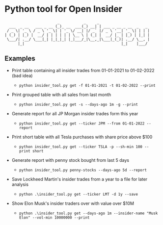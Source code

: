 # Python tool for Open Insider

```
                        _           _     _
  ___  _ __   ___ _ __ (_)_ __  ___(_) __| | ___ _ __ _ __  _   _
 / _ \| '_ \ / _ \ '_ \| | '_ \/ __| |/ _` |/ _ \ '__| '_ \| | | |
| (_) | |_) |  __/ | | | | | | \__ \ | (_| |  __/ |_ | |_) | |_| |
 \___/| .__/ \___|_| |_|_|_| |_|___/_|\__,_|\___|_(_)| .__/ \__, |
      |_|                                            |_|    |___/
```

## Examples

- Print table containing all insider trades from 01-01-2021 to 01-02-2022 (bad idea)

    - `python insider_tool.py get -f 01-01-2021 -t 01-02-2022 --print `

- Print grouped table with all sales from last month

    - `python insider_tool.py get -s --days-ago 1m -g --print`

- Generate report for all JP Morgan insider trades form this year

    - `python insider_tool.py get --ticker JPM --from 01-01-2022 --report`

- Print short table with all Tesla purchases with share price above $100
    - `python insider_tool.py get --ticker TSLA -p --sh-min 100 --print short`

- Generate report with penny stock bought from last 5 days
    - `python insider_tool.py penny-stocks --days-ago 5d --report`

- Save Lockheed Martin's insider trades from a year to a file for later analysis
    - `python .\insider_tool.py get --ticker LMT -d 1y --save`

- Show Elon Musk's insider traders over with value over $10M
  - `python .\insider_tool.py get --days-ago 1m --insider-name "Musk Elon" --vol-min 10000000 --print`
